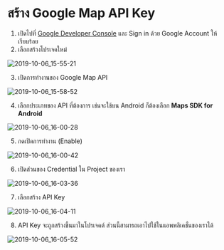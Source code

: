 # สร้าง Google Map API Key 

1. เปิดไปที่ [Google Developer Console](https://console.developers.google.com/home/dashboard?) และ Sign in ด้วย Google Account ให้เรียบร้อย
2. เลือกสร้างโปรเจคใหม่ 

![2019-10-06_15-55-21](https://user-images.githubusercontent.com/85179/66266644-f90ec300-e851-11e9-8398-96b9429d8f6f.png)

3. เปิดการทำงานของ Google Map API 

![2019-10-06_15-58-52](https://user-images.githubusercontent.com/85179/66266670-5276f200-e852-11e9-8803-a021b96d5ae3.png)

4. เลือกประเภทของ API ที่ต้องการ เช่นจะใช้บน Android ก็ต้องเลือก **Maps SDK for Android**

![2019-10-06_16-00-28](https://user-images.githubusercontent.com/85179/66266690-8baf6200-e852-11e9-80ec-8d749ef065cb.png)

5. กดเปิดการทำงาน (Enable) 

![2019-10-06_16-00-42](https://user-images.githubusercontent.com/85179/66266692-8e11bc00-e852-11e9-9b40-c9fe02d7d57d.png)

6. เปิดส่วนของ Credential ใน Project ของเรา

![2019-10-06_16-03-36](https://user-images.githubusercontent.com/85179/66266725-04162300-e853-11e9-9f84-04b7d833b046.png)

7. เลือกสร้าง API Key 

![2019-10-06_16-04-11](https://user-images.githubusercontent.com/85179/66266726-07111380-e853-11e9-8aa7-405c7ccb3b38.png)

8. API Key จะถูกสร้างขึ้นมาในโปรเจคต์ ส่วนนี้สามารถเอาไปใช้ในแอพพลิเคชั่นของเราได้ 

![2019-10-06_16-05-52](https://user-images.githubusercontent.com/85179/66266756-62430600-e853-11e9-8d4a-f4e7e86e0394.png)